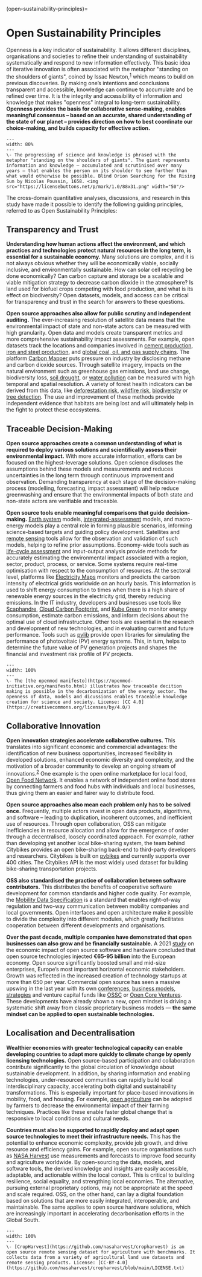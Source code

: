 (open-sustainability-principles)=
# Open Sustainability Principles

Openness is a key indicator of sustainability. It allows different disciplines, organisations and societies to refine their understanding of sustainability systematically and respond to new information effectively. This basic idea of iterative innovation is often associated with the metaphor "standing on the shoulders of giants", coined by Issac Newton,<sup><a href="https://discover.hsp.org/Record/dc-9792/Details">1</a></sup> which means to build on previous discoveries. By making one’s intentions and conclusions transparent and accessible, knowledge can continue to accumulate and be refined over time. It is the integrity and accessibility of information and knowledge that makes "openness" integral to long-term sustainability. **Openness provides the basis for collaborative sense-making, enables meaningful consensus – based on an accurate, shared understanding of the state of our planet – provides direction on how to best coordinate our choice-making, and builds capacity for effective action.**

```{figure} ../images/Orion_aveugle_cherchant_le_soleil.jpg
---
width: 80%
---
\- The progressing of science and knowledge is phrased with the metaphor "standing on the shoulders of giants". The giant represents information and knowledge – accumulated and scrutinised over many years – that enables the person on its shoulder to see further than what would otherwise be possible. Blind Orion Searching for the Rising Sun by Nicolas Poussin, 1658. <img src="https://licensebuttons.net/p/mark/1.0/88x31.png" width="50"/>
```

The cross-domain quantitative analyses, discussions, and research in this study have made it possible to identify the following guiding principles, referred to as Open Sustainability Principles:

## Transparency and Trust

**Understanding how human actions affect the environment, and which practices and technologies protect natural resources in the long term, is essential for a sustainable economy.** Many solutions are complex, and it is not always obvious whether they will be economically viable, socially inclusive, and environmentally sustainable. How can solar cell recycling be done economically? Can carbon capture and storage be a scalable and viable mitigation strategy to decrease carbon dioxide in the atmosphere? Is land used for biofuel crops competing with food production, and what is its effect on biodiversity?  Open datasets, models, and access can be critical for transparency and trust in the search for answers to these questions.

**Open source approaches also allow for public scrutiny and independent auditing.** The ever-increasing resolution of satellite data means that the environmental impact of state and non-state actors can be measured with high granularity. Open data and models create transparent metrics and more comprehensive sustainability impact assessments. For example, open datasets track the locations and companies involved in [cement production](https://www.cgfi.ac.uk/spatial-finance-initiative/geoasset-project/geoasset-databases/), [iron and steel production](https://www.cgfi.ac.uk/spatial-finance-initiative/geoasset-project/geoasset-databases/), and [global coal, oil, and gas supply chains](https://github.com/Lkruitwagen/global-fossil-fuel-supply-chain). The platform [Carbon Mapper](https://carbonmapperdata.org/map) puts pressure on industry by disclosing methane and carbon dioxide sources. Through satellite imagery, impacts on the natural environment such as greenhouse gas emissions, land use change, biodiversity loss, [soil drought](https://github.com/esowc/ml_drought), or [water pollution](https://github.com/RAJohansen/waterquality) can be measured with high temporal and spatial resolution. A variety of forest health indicators can be derived from this data, like [deforestation risk](https://github.com/ghislainv/forestatrisk), [wildfire risk](https://github.com/pyronear/pyro-vision), [biodiversity](https://github.com/jbferet/biodivMapR) or [tree detection](https://github.com/weecology/DeepForest). The use and improvement of these methods provide independent evidence that habitats are being lost and will ultimately help in the fight to protect these ecosystems.

## Traceable Decision-Making

**Open source approaches create a common understanding of what is required to deploy various solutions and scientifically assess their environmental impact.** With more accurate information, efforts can be focused on the highest-leverage solutions. Open science discloses the assumptions behind these models and measurements and reduces uncertainties in the long term through continuous improvement and observation. Demanding transparency at each stage of the decision-making process (modelling, forecasting, impact assessment) will help reduce greenwashing and ensure that the environmental impacts of both state and non-state actors are verifiable and traceable.

**Open source tools enable meaningful comparisons that guide decision-making.** [Earth system](https://opensustain.tech/#climate-and-earth-science) models, [integrated-assessment](https://opensustain.tech/#integrated-assessment) models, and macro-energy models play a central role in forming plausible scenarios, informing science-based targets and guiding policy development. Satellites and [remote sensing](https://opensustain.tech/#emission-observation-and-modeling) tools allow for the observation and validation of such models, helping to refine prior assumptions. Economy-wide tools such as [life-cycle assessment](https://opensustain.tech/#life-cycle-assessment) and input-output analysis provide methods for accurately estimating the environmental impact associated with a region, sector, product, process, or service. Some systems require real-time optimisation with respect to the consumption of resources. At the sectoral level, platforms like [Electricity Maps](https://app.electricitymap.org/map) monitors and predicts the carbon intensity of electrical grids worldwide on an hourly basis. This information is used to shift energy consumption to times when there is a high share of renewable energy sources in the electricity grid, thereby reducing emissions. In the IT industry, developers and businesses use tools like [Scaphandre](https://github.com/hubblo-org/scaphandre), [Cloud Carbon Footprint](https://github.com/cloud-carbon-footprint/cloud-carbon-footprint), and [Kube Green](https://github.com/kube-green/kube-green) to monitor energy consumption, estimate carbon emissions, and inform decisions about the optimal use of cloud infrastructure. Other tools are essential in the research and development of new technologies, and in evaluating current and future performance. Tools such as [pvlib](https://github.com/pvlib) provide open libraries for simulating the performance of photovoltaic (PV) energy systems. This, in turn, helps to determine the future value of PV generation projects and shapes the financial and investment risk profile of PV projects.


```{figure} ../images/open-model-process.png
---
width: 100%
---
\- The [the openmod manifesto](https://openmod-initiative.org/manifesto.html) illustrates how traceable decition making is possible in the decarbonization of the energy sector. The openness of data, models and dicussions enables traceable knowledge creation for science and society. License: [CC 4.0](https://creativecommons.org/licenses/by/4.0/)
```

## Collaborative Innovation

**Open innovation strategies accelerate collaborative cultures.** This translates into significant economic and commercial advantages: the identification of new business opportunities, increased flexibility in developed solutions, enhanced economic diversity and complexity, and the motivation of a broader community to develop an ongoing stream of innovations.<sup><a href="https://scholarworks.sjsu.edu/cgi/viewcontent.cgi?article=1002&context=org_mgmt_pub">2</a></sup> One example is the open online marketplace for local food, [Open Food Network](https://github.com/openfoodfoundation/openfoodnetwork). It enables a network of independent online food stores by connecting farmers and food hubs with individuals and local businesses, thus giving them an easier and fairer way to distribute food.

**Open source approaches also mean each problem only has to be solved once.** Frequently, multiple actors invest in open data products, algorithms, and software – leading to duplication, incoherent outcomes, and inefficient use of resources. Through open collaboration, OSS can mitigate inefficiencies in resource allocation and allow for the emergence of order through a decentralised, loosely coordinated approach. For example, rather than developing yet another local bike-sharing system, the team behind Citybikes provides an open bike-sharing back-end to third-party developers and researchers. Citybikes is built on [pybikes](https://github.com/eskerda/pybikes) and currently supports over 400 cities. The Citybikes API is the most widely used dataset for building bike-sharing transportation projects.

**OSS also standardised the practice of collaboration between software contributors.** This distributes the benefits of cooperative software development for common standards and higher code quality. For example, the [Mobility Data Specification](https://github.com/openmobilityfoundation/mobility-data-specification) is a standard that enables right-of-way regulation and two-way communication between mobility companies and local governments. Open interfaces and open architecture make it possible to divide the complexity into different modules, which greatly facilitates cooperation between different developments and organisations.

**Over the past decade, multiple companies have demonstrated that open businesses can also grow and be financially sustainable.** A 2021 [study](https://digital-strategy.ec.europa.eu/en/library/study-about-impact-open-source-software-and-hardware-technological-independence-competitiveness-and) on the economic impact of open source software and hardware concluded that open source technologies injected **€65-95 billion** into the European economy. Open source significantly boosted small and mid-size enterprises, Europe’s most important horizontal economic stakeholders. Growth was reflected in the increased creation of technology startups at more than 650 per year. Commercial open source has seen a massive upswing in the last year with its own [conferences](https://2020.opencoresummit.com/), [business models](https://en.wikipedia.org/wiki/Business_models_for_open-source_software), [strategies](https://future.com/open-source-community-commercialization/) and venture capital funds like [OSSC](https://oss.capital/) or [Open Core Ventures](https://opencoreventures.com/). These developments have already shown a new, open mindset is driving a systematic shift away from classic proprietary business models — **the same mindset can be applied to open sustainable technologies.**

## Localisation and Decentralisation

**Wealthier economies with greater technological capacity can enable developing countries to adapt more quickly to climate change by openly licensing technologies.** Open source-based participation and collaboration contribute significantly to the global circulation of knowledge about sustainable development. In addition, by sharing information and enabling technologies, under-resourced communities can rapidly build local interdisciplinary capacity, accelerating both digital and sustainability transformations. This is especially important for place-based innovations in mobility, food, and housing. For example, [open agriculture](https://opensustain.tech/#agriculture-and-nutrition) can be adopted by farmers to decrease the environmental impact of their farming techniques. Practices like these enable faster global change that is responsive to local conditions and cultural needs.

**Countries must also be supported to rapidly deploy and adapt open source technologies to meet their infrastructure needs.** This has the potential to enhance economic complexity, provide job growth, and drive resource and efficiency gains. For example, open source organisations such as [NASA Harvest](https://nasaharvest.org/) use measurements and forecasts to improve food security and agriculture worldwide. By open-sourcing the data, models, and software tools, the derived knowledge and insights are easily accessible, adaptable, and actionable within the local context. This is critical to building resilience, social equality, and strengthing local economies. The alternative, pursuing external proprietary options, may not be appropriate at the speed and scale required. OSS, on the other hand, can lay a digital foundation based on solutions that are more easily integrated, interoperable, and maintainable. The same applies to open source hardware solutions, which are increasingly important in accelerating decarbonisation efforts in the Global South.

```{figure} ../images/crop_harvest.png
---
width: 100%
---
\- [CropHarvest](https://github.com/nasaharvest/cropharvest) is an open source remote sensing dataset for agriculture with benchmarks. It collects data from a variety of agricultural land use datasets and remote sensing products. License: [CC-BY-4.0](https://github.com/nasaharvest/cropharvest/blob/main/LICENSE.txt)
```
